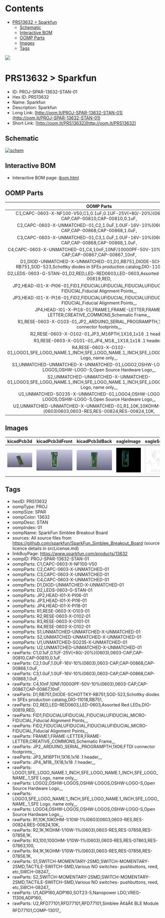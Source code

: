 



Contents
========

* [PRS13632 > Sparkfun](#prs13632--sparkfun)
	* [Schematic](#schematic)
	* [Interactive BOM](#interactive-bom)
	* [OOMP Parts](#oomp-parts)
	* [Images](#images)
	* [Tags](#tags)
  
![][im]
# PRS13632 > Sparkfun

- ID: PROJ-SPAR-13632-STAN-01
- Hex ID: PRS13632
- Name: Sparkfun
- Description: Sparkfun
- Long Link: [http://oom.lt/PROJ-SPAR-13632-STAN-01](http://oom.lt/PROJ-SPAR-13632-STAN-01)
- Short Link: [http://oom.lt/PRS13632](http://oom.lt/PRS13632)

## Schematic
  
[![schem](eagleSchemImage.png)](eagleSchemImage.png)
## Interactive BOM

- Interactive BOM page: [ibom.html](https://htmlpreview.github.io/?https://github.com/oomlout/oomlout_OOMP_projects/blob/main/PROJ-SPAR-13632-STAN-01/kicad/bom/ibom.html)

## OOMP Parts
  

|OOMP Parts|
| :---: |
|C1,CAPC-0603-X-NF100-V50,C1,0.1uF,0.1UF-25V(+80/-20%)(0603),0603-CAP,CAP-00810,CAP-00810,0.1uF,|
|C2,CAPC-0603-X-UNMATCHED-01,C2,1.0uF,1.0UF-16V-10%(0603),0603-CAP,CAP-00868,CAP-00868,1.0uF,|
|C3,CAPC-0603-X-UNMATCHED-01,C3,1.0uF,1.0UF-16V-10%(0603),0603-CAP,CAP-00868,CAP-00868,1.0uF,|
|C4,CAPC-0603-X-UNMATCHED-01,C4,10nF,10NF/10000PF-50V-10%(0603),0603-CAP,CAP-00867,CAP-00867,10nF,|
|D1,DIOD-UNMATCHED-X-UNMATCHED-01,D1,RB751,DIODE-SCHOTTKY-RB751,SOD-523,Schottky diodes in SFEs production catalog,DIO-11018,RB751,|
|D2,LEDS-0603-G-STAN-01,D2,RED,LED-RED0603,LED-0603,Assorted Red LEDs,DIO-00819,RED,|
|JP2,HEAD-I01-X-PI06-01,FID1,FIDUCIALUFIDUCIAL,FIDUCIALUFIDUCIAL,MICRO-FIDUCIAL,Fiducial Alignment Points,,,|
|JP3,HEAD-I01-X-PI16-01,FID2,FIDUCIALUFIDUCIAL,FIDUCIALUFIDUCIAL,MICRO-FIDUCIAL,Fiducial Alignment Points,,,|
|JP4,HEAD-I01-X-PI18-01,FRAME1,FRAME-LETTER,FRAME-LETTER,CREATIVE_COMMONS,Schematic Frame,,,|
|R1,RESE-0603-X-O103-01,JP2,,ARDUINO_SERIAL_PROGRAMPTH,1X06,FTDI connector footprints,,,|
|R2,RESE-0603-X-O102-01,JP3,,M16PTH,1X16,1x16 .1 header,,,|
|R3,RESE-0603-X-O101-01,JP4,,M18_,1X18,1x18 .1 header,,,|
|R4,RESE-0603-X-O102-01,LOGO1,SFE_LOGO_NAME.1_INCH,SFE_LOGO_NAME.1_INCH,SFE_LOGO_NAME_.1,SFE Logo, name only,,,|
|S1,UNMATCHED-UNMATCHED-X-UNMATCHED-01,LOGO2,OSHW-LOGOS,OSHW-LOGOS,OSHW-LOGO-S,Open Source Hardware Logo,,,|
|S2,UNMATCHED-UNMATCHED-X-UNMATCHED-01,LOGO3,SFE_LOGO_NAME.1_INCH,SFE_LOGO_NAME.1_INCH,SFE_LOGO_NAME_.1,SFE Logo, name only,,,|
|U1,UNMATCHED-SO235-X-UNMATCHED-01,LOGO4,OSHW-LOGOS,OSHW-LOGOS,OSHW-LOGO-S,Open Source Hardware Logo,,,|
|U2,UNMATCHED-UNMATCHED-X-UNMATCHED-01,R1,10K,10KOHM-1/10W-1%(0603)0603,0603-RES,RES-00824,RES-00824,10K,|

## Images
  
  

|kicadPcb3d|kicadPcb3dFront|kicadPcb3dBack|eagleImage|eagleSchemImage|
| :---: | :---: | :---: | :---: | :---: |
|[![kicadPcb3d](kicadPcb3d_140.png)](kicadPcb3d.png)|[![kicadPcb3dFront](kicadPcb3dFront_140.png)](kicadPcb3dFront.png)|[![kicadPcb3dBack](kicadPcb3dBack_140.png)](kicadPcb3dBack.png)|[![eagleImage](eagleImage_140.png)](eagleImage.png)|[![eagleSchemImage](eagleSchemImage_140.png)](eagleSchemImage.png)|

## Tags

- hexID: PRS13632
- oompType: PROJ
- oompSize: SPAR
- oompColor: 13632
- oompDesc: STAN
- oompIndex: 01
- oompName: SparkFun Simblee Breakout Board
- sources: All source files from https://github.com/sparkfun/SparkFun_Simblee_Breakout_Board (source licence details in srcLicense.md)
- linkBuyPage: https://www.sparkfun.com/products/13632
- oompID: PROJ-SPAR-13632-STAN-01
- oompParts: C1,CAPC-0603-X-NF100-V50
- oompParts: C2,CAPC-0603-X-UNMATCHED-01
- oompParts: C3,CAPC-0603-X-UNMATCHED-01
- oompParts: C4,CAPC-0603-X-UNMATCHED-01
- oompParts: D1,DIOD-UNMATCHED-X-UNMATCHED-01
- oompParts: D2,LEDS-0603-G-STAN-01
- oompParts: JP2,HEAD-I01-X-PI06-01
- oompParts: JP3,HEAD-I01-X-PI16-01
- oompParts: JP4,HEAD-I01-X-PI18-01
- oompParts: R1,RESE-0603-X-O103-01
- oompParts: R2,RESE-0603-X-O102-01
- oompParts: R3,RESE-0603-X-O101-01
- oompParts: R4,RESE-0603-X-O102-01
- oompParts: S1,UNMATCHED-UNMATCHED-X-UNMATCHED-01
- oompParts: S2,UNMATCHED-UNMATCHED-X-UNMATCHED-01
- oompParts: U1,UNMATCHED-SO235-X-UNMATCHED-01
- oompParts: U2,UNMATCHED-UNMATCHED-X-UNMATCHED-01
- rawParts: C1,0.1uF,0.1UF-25V(+80/-20%)(0603),0603-CAP,CAP-00810,CAP-00810,0.1uF,
- rawParts: C2,1.0uF,1.0UF-16V-10%(0603),0603-CAP,CAP-00868,CAP-00868,1.0uF,
- rawParts: C3,1.0uF,1.0UF-16V-10%(0603),0603-CAP,CAP-00868,CAP-00868,1.0uF,
- rawParts: C4,10nF,10NF/10000PF-50V-10%(0603),0603-CAP,CAP-00867,CAP-00867,10nF,
- rawParts: D1,RB751,DIODE-SCHOTTKY-RB751,SOD-523,Schottky diodes in SFEs production catalog,DIO-11018,RB751,
- rawParts: D2,RED,LED-RED0603,LED-0603,Assorted Red LEDs,DIO-00819,RED,
- rawParts: FID1,FIDUCIALUFIDUCIAL,FIDUCIALUFIDUCIAL,MICRO-FIDUCIAL,Fiducial Alignment Points,,,
- rawParts: FID2,FIDUCIALUFIDUCIAL,FIDUCIALUFIDUCIAL,MICRO-FIDUCIAL,Fiducial Alignment Points,,,
- rawParts: FRAME1,FRAME-LETTER,FRAME-LETTER,CREATIVE_COMMONS,Schematic Frame,,,
- rawParts: JP2,,ARDUINO_SERIAL_PROGRAMPTH,1X06,FTDI connector footprints,,,
- rawParts: JP3,,M16PTH,1X16,1x16 .1 header,,,
- rawParts: JP4,,M18_,1X18,1x18 .1 header,,,
- rawParts: LOGO1,SFE_LOGO_NAME.1_INCH,SFE_LOGO_NAME.1_INCH,SFE_LOGO_NAME_.1,SFE Logo, name only,,,
- rawParts: LOGO2,OSHW-LOGOS,OSHW-LOGOS,OSHW-LOGO-S,Open Source Hardware Logo,,,
- rawParts: LOGO3,SFE_LOGO_NAME.1_INCH,SFE_LOGO_NAME.1_INCH,SFE_LOGO_NAME_.1,SFE Logo, name only,,,
- rawParts: LOGO4,OSHW-LOGOS,OSHW-LOGOS,OSHW-LOGO-S,Open Source Hardware Logo,,,
- rawParts: R1,10K,10KOHM-1/10W-1%(0603)0603,0603-RES,RES-00824,RES-00824,10K,
- rawParts: R2,1K,1KOHM-1/10W-1%(0603),0603-RES,RES-07856,RES-07856,1K,
- rawParts: R3,100,100OHM-1/10W-1%(0603),0603-RES,RES-07863,RES-07863,100,
- rawParts: R4,1K,1KOHM-1/10W-1%(0603),0603-RES,RES-07856,RES-07856,1K,
- rawParts: S1,SWITCH-MOMENTARY-2SMD,SWITCH-MOMENTARY-2SMD,TACTILE-SWITCH-SMD,Various NO switches- pushbuttons, reed, etc,SWCH-08247,,
- rawParts: S2,SWITCH-MOMENTARY-2SMD,SWITCH-MOMENTARY-2SMD,TACTILE-SWITCH-SMD,Various NO switches- pushbuttons, reed, etc,SWCH-08247,,
- rawParts: U1,ADP160,ADP160,SOT23-5,Nanopower LDO,VREG-11306,ADP160,
- rawParts: U2,RFD77101,RFD77101,RFD77101,Simblee Ã¢âÂ¢ BLE Module RFD77101,COMP-13017,,



[im]: kicadPcb3d_450.png
